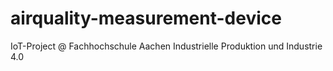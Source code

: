 # airquality-measurement-device
IoT-Project @ Fachhochschule Aachen Industrielle Produktion und Industrie 4.0
